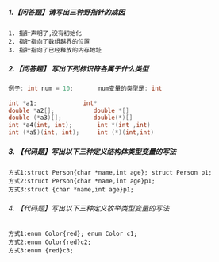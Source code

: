 ##### 1.【问答题】请写出三种野指针的成因

```
1. 指针声明了,没有初始化
2. 指针指向了数组越界的位置
3. 指针指向了已经释放的内存地址
```

##### 2.【问答题】 写出下列标识符各属于什么类型

```c
例子: int num = 10;       num变量的类型是: int
    
int *a1;		     int* 
double *a2[];	        double *[]
double (*a3)[];		    double(*)[]
int *a4(int, int);	  	 int *(int ,int)
int (*a5)(int, int);     int (*)(int,int)
```

##### 3. 【代码题】写出以下三种定义结构体类型变量的写法

```
方式1:struct Person{char *name,int age}; struct Person p1;
方式2:struct Person{char *name,int age}p1;
方式3:struct {char *name,int age}p1;
```

###### 4. 【代码题】写出以下三种定义枚举类型变量的写法

```
方式1:enum Color{red}; enum Color c1;
方式2:enum Color{red}c2;
方式3:enum {red}c3;
```

